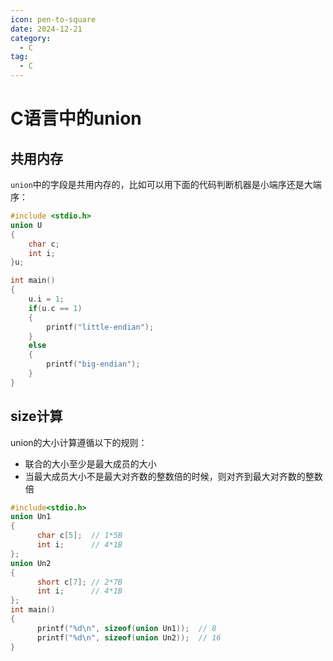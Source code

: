 ```yaml
---
icon: pen-to-square
date: 2024-12-21
category:
  - C
tag:
  - C
---
```


# C语言中的union

## 共用内存

`union`中的字段是共用内存的，比如可以用下面的代码判断机器是小端序还是大端序：

```c
#include <stdio.h>
union U
{
    char c;
    int i;
}u;

int main()
{
    u.i = 1;
    if(u.c == 1)
    {
        printf("little-endian");
    }
    else
    {
        printf("big-endian");
    }
}
```

## size计算

union的大小计算遵循以下的规则：
- 联合的大小至少是最大成员的大小
- 当最大成员大小不是最大对齐数的整数倍的时候，则对齐到最大对齐数的整数倍

```c
#include<stdio.h>
union Un1
{
	  char c[5];  // 1*5B
	  int i;      // 4*1B
};
union Un2
{
	  short c[7]; // 2*7B
	  int i;      // 4*1B
};
int main()
{
	  printf("%d\n", sizeof(union Un1));  // 8
	  printf("%d\n", sizeof(union Un2));  // 16
}
```